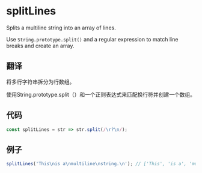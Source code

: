 # splitLines

Splits a multiline string into an array of lines.

Use `String.prototype.split()` and a regular expression to match line breaks and create an array.

## 翻译

将多行字符串拆分为行数组。

使用String.prototype.split（）和一个正则表达式来匹配换行符并创建一个数组。

## 代码

```js
const splitLines = str => str.split(/\r?\n/);
```

## 例子

```js
splitLines('This\nis a\nmultiline\nstring.\n'); // ['This', 'is a', 'multiline', 'string.' , '']
```

